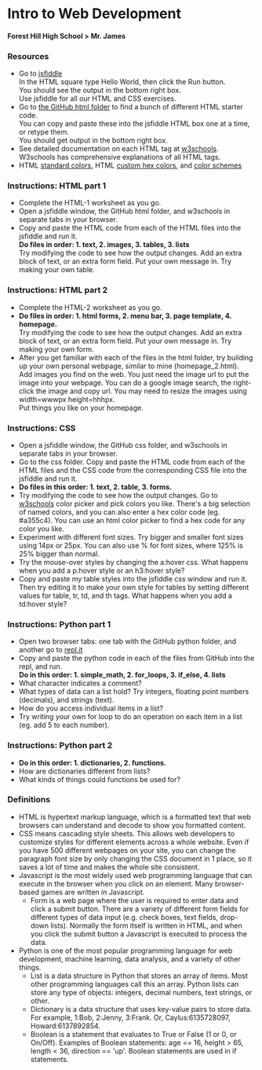 # Intro to Web Development
#### Forest Hill High School > Mr. James  
### Resources
- Go to [jsfiddle](http://www.jsfiddle.net)   
In the HTML square type Hello World, then click the Run button.  
You should see the output in the bottom right box.  
Use jsfiddle for all our HTML and CSS exercises.  
- Go to [the GitHub html folder](http://www.github.com/joeyajames/jps/html) to find a bunch of different HTML starter code.  
You can copy and paste these into the jsfiddle HTML box one at a time, or retype them.  
You should get output in the bottom right box.  
- See detailed documentation on each HTML tag at [w3schools](https://www.w3schools.com/html/default.asp).  
W3schools has comprehensive explanations of all HTML tags.  
- HTML [standard colors](https://www.w3schools.com/cssref/css_colors.asp), HTML [custom hex colors](https://www.w3schools.com/colors/colors_picker.asp), and [color schemes](https://coolors.co/)
### Instructions: HTML part 1
- Complete the HTML-1 worksheet as you go.  
- Open a jsfiddle window, the GitHub html folder, and w3schools in separate tabs in your browser.
- Copy and paste the HTML code from each of the HTML files into the jsfiddle and run it.  
**Do files in order: 1. text, 2. images, 3. tables, 3. lists**  
Try modifying the code to see how the output changes. Add an extra block of text, or an extra form field. Put your own message in. Try making your own table. 
### Instructions: HTML part 2  
- Complete the HTML-2 worksheet as you go. 
- **Do files in order: 1. html forms, 2. menu bar, 3. page template, 4. homepage.**  
Try modifying the code to see how the output changes. Add an extra block of text, or an extra form field. Put your own message in. Try making your own form. 
- After you get familiar with each of the files in the html folder, try building up your own personal webpage, similar to mine (homepage_2.html).  
Add images you find on the web. You just need the image url to put the image into your webpage. You can do a google image search, the right-click the image and copy url. You may need to resize the images using width=wwwpx height=hhhpx.  
Put things you like on your homepage.  
### Instructions: CSS
- Open a jsfiddle window, the GitHub css folder, and w3schools in separate tabs in your browser.
- Go to the css folder. Copy and paste the HTML code from each of the HTML files and the CSS code from the corresponding CSS file into the jsfiddle and run it. 
- **Do files in this order: 1. text, 2. table, 3. forms.**    
- Try modifying the code to see how the output changes. Go to [w3schools](https://www.w3schools.com/cssref/css_colors.asp) color picker and pick colors you like. There's a big selection of named colors, and you can also enter a hex color code (eg. #a355c4). You can use an html color picker to find a hex code for any color you like.
- Experiment with different font sizes. Try bigger and smaller font sizes using 14px or 25px. You can also use % for font sizes, where 125% is 25% bigger than normal.
- Try the mouse-over styles by changing the a:hover css. What happens when you add a p:hover style or an h3:hover style?
- Copy and paste my table styles into the jsfiddle css window and run it. Then try editing it to make your own style for tables by setting different values for table, tr, td, and th tags. What happens when you add a td:hover style?
### Instructions: Python part 1
- Open two browser tabs: one tab with the GitHub python folder, and another go to [repl.it](http://www.repl.it)
- Copy and paste the python code in each of the files from GitHub into the repl, and run.  
**Do in this order: 1. simple_math, 2. for_loops, 3. if_else, 4. lists**  
- What character indicates a comment?
- What types of data can a list hold? Try integers, floating point numbers (decimals), and strings (text). 
- How do you access individual items in a list?
- Try writing your own for loop to do an operation on each item in a list (eg. add 5 to each number).  
### Instructions: Python part 2  
- **Do in this order: 1. dictionaries, 2. functions.**  
- How are dictionaries different from lists?  
- What kinds of things could functions be used for?  
### Definitions
- HTML is hypertext markup language, which is a formatted text that web browsers can understand and decode to show you formatted content.
- CSS means cascading style sheets. This allows web developers to customize styles for different elements across a whole website. Even if you have 500 different webpages on your site, you can change the paragraph font size by only changing the CSS document in 1 place, so it saves a lot of time and makes the whole site consistent.
- Javascript is the most widely used web programming language that can execute in the browser when you click on an element. Many browser-based games are written in Javascript.
  - Form is a web page where the user is required to enter data and click a submit button. There are a variety of different form fields for different types of data input (e.g. check boxes, text fields, drop-down lists). Normally the form itself is written in HTML, and when  you click the submit button a Javascript is executed to process the data.
- Python is one of the most popular programming language for web development, machine learning, data analysis, and a variety of other things.
  - List is a data structure in Python that stores an array of items. Most other programming languages call this an array. Python lists can store any type of objects: integers, decimal numbers, text strings, or other.
  - Dictionary is a data structure that uses key-value pairs to store data. For example, 1:Bob, 2:Jenny, 3:Frank. Or, Caylus:6135728097, Howard:6137892854.  
  - Boolean is a statement that evaluates to True or False (1 or 0, or On/Off). Examples of Boolean statements: age == 16, height > 65, length < 36, direction == 'up'. Boolean statements are used in if statements.
